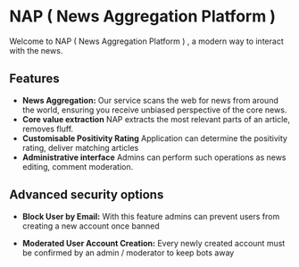 # NAP ( News Aggregation Platform )
Welcome to NAP ( News Aggregation Platform ) , a modern way to interact with the news.

## Features
- **News Aggregation:** Our service scans the web for news from around the world, ensuring you receive unbiased perspective of the core news.
- **Core value extraction** NAP extracts the most relevant parts of an article, removes fluff.
- **Customisable Positivity Rating** Application can determine the positivity rating, deliver matching articles
- **Administrative interface** Admins can perform such operations as news editing, comment moderation.

## Advanced security options
- **Block User by Email:**  With this feature admins can prevent users from creating a new account once banned

- **Moderated User Account Creation:** Every newly created account must be confirmed by an admin / moderator to keep bots away

